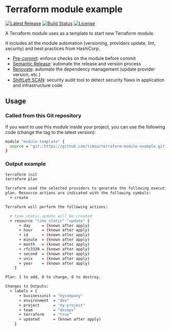 
# Terraform module example

[![Latest Release][release-badge]][release-url]
[![Build Status][github-badge]][github-url]
[![License][license-badge]][license-url]

A Terraform module uses as a template to start new Terraform module.

It includes all the module automation (versioning, providers update, lint, security) and best practices from HashiCorp.

* [Pre-commit][pre-commit-url]: enforce checks on the module before commit
* [Semantic Release][semantic-release-url]: automate the release and version process
* [Renovate][renovate-url]: automate the dependency management (update provider version, etc.)
* [ShiftLeft SCAN][shiftleft-scan-url]: security audit tool to detect security flaws in application and infrastructure code

## Usage

### Called from this Git repository

If you want to use this module inside your project, you can use the following code (change the tag to the latest version):

```bash
module "module-template" {
  source = "git::https://github.com/timoa/terraform-module-example.git?ref=tags/0.0.2"
}
```

### Output example

```bash
terraform init
terraform plan
```

```bash
Terraform used the selected providers to generate the following execution
plan. Resource actions are indicated with the following symbols:
  + create

Terraform will perform the following actions:

  # time_static.update will be created
  + resource "time_static" "update" {
      + day     = (known after apply)
      + hour    = (known after apply)
      + id      = (known after apply)
      + minute  = (known after apply)
      + month   = (known after apply)
      + rfc3339 = (known after apply)
      + second  = (known after apply)
      + unix    = (known after apply)
      + year    = (known after apply)
    }

Plan: 1 to add, 0 to change, 0 to destroy.

Changes to Outputs:
  + labels = {
      + businessunit = "mycompany"
      + environment  = "dev"
      + project      = "my-project"
      + team         = "devops"
      + terraform    = "true"
      + updated      = (known after apply)
    }
```

[github-badge]: https://github.com/timoa/terraform-module-example/workflows/Terraform/badge.svg
[github-url]: https://github.com/timoa/terraform-module-example/actions?query=workflow%3ATerraform
[release-badge]: https://img.shields.io/github/release/timoa/terraform-module-example.svg
[release-url]: https://github.com/timoa/terraform-module-example/releases/latest
[license-badge]: https://img.shields.io/github/license/timoa/terraform-module-example.svg
[license-url]: https://github.com/timoa/terraform-module-example/blob/main/LICENSE
[pre-commit-url]: https://pre-commit.com/
[semantic-release-url]: https://semantic-release.gitbook.io/semantic-release/
[renovate-url]: https://www.whitesourcesoftware.com/free-developer-tools/renovate/
[shiftleft-scan-url]: https://shiftleft.io/docs/scan/
